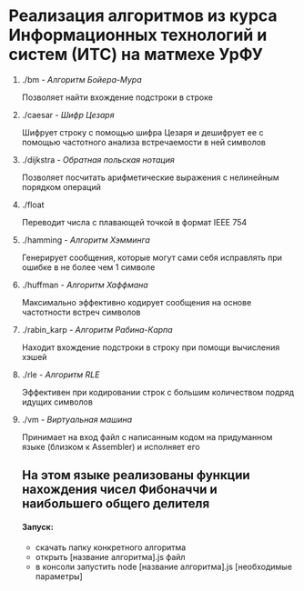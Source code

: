 # Реализация алгоритмов из курса Информационных технологий и систем (ИТС) на матмехе УрФУ

1. ./bm - _Алгоритм Бойера-Мура_

    Позволяет найти вхождение подстроки в строке
2. ./caesar - _Шифр Цезаря_

    Шифрует строку с помощью шифра Цезаря и дешифрует ее с помощью частотного анализа встречаемости в ней символов
3. ./dijkstra - _Обратная польская нотация_

    Позволяет посчитать арифметические выражения с нелинейным порядком операций
4. ./float
    
    Переводит числа с плавающей точкой в формат IEEE 754
5. ./hamming - _Алгоритм Хэмминга_

    Генерирует сообщения, которые могут сами себя исправлять при ошибке в не более чем 1 символе
6. ./huffman - _Алгоритм Хаффмана_

    Максимально эффективно кодирует сообщения на основе частотности встреч символов
7. ./rabin_karp - _Алгоритм Рабина-Карпа_

    Находит вхождение подстроки в строку при помощи вычисления хэшей
8. ./rle - _Алгоритм RLE_

    Эффективен при кодировании строк с большим количеством подряд идущих символов
9. ./vm - _Виртуальная машина_

    Принимает на вход файл с написанным кодом на придуманном языке (близком к Assembler) и исполняет его

    На этом языке реализованы функции нахождения чисел Фибоначчи и наибольшего общего делителя
    ---
    #### Запуск:
    - скачать папку конкретного алгоритма
    - открыть [название алгоритма].js файл
    - в консоли запустить node [название алгоритма].js [необходимые параметры]
